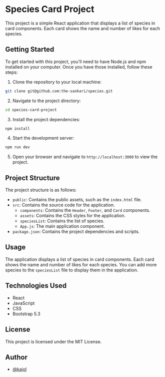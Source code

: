 # Species Card Project

This project is a simple React application that displays a list of species in card components. Each card shows the name and number of likes for each species.

## Getting Started

To get started with this project, you'll need to have Node.js and npm installed on your computer. Once you have those installed, follow these steps:

1. Clone the repository to your local machine:

```bash
git clone git@github.com:the-sankari/species.git
```

2. Navigate to the project directory:

```bash
cd species-card-project
```

3. Install the project dependencies:

```bash
npm install
```

4. Start the development server:

```bash
npm run dev

```
5. Open your browser and navigate to `http://localhost:3000` to view the project.

## Project Structure

The project structure is as follows:

* `public`: Contains the public assets, such as the `index.html` file.
* `src`: Contains the source code for the application.
	+ `components`: Contains the `Header`, `Footer`, and `Card` components.
	+ `assets`: Contains the CSS styles for the application.
	+ `speciesList`: Contains the list of species.
	+ `App.js`: The main application component.
* `package.json`: Contains the project dependencies and scripts.

## Usage

The application displays a list of species in card components. Each card shows the name and number of likes for each species. You can add more species to the `speciesList` file to display them in the application.

## Technologies Used

* React
* JavaScript
* CSS
* Bootstrap 5.3

## License

This project is licensed under the MIT License.

## Author

* [@kajol](https://github.com/the-sankari)
